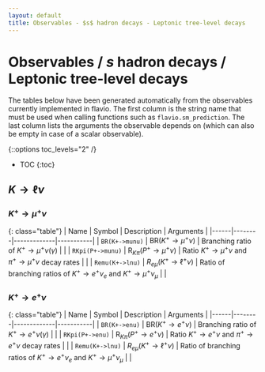 ```yaml
---
layout: default
title: Observables - $s$ hadron decays - Leptonic tree-level decays
---
```


# Observables / $s$ hadron decays / Leptonic tree-level decays



The tables below have been generated automatically from the observables currently
implemented in flavio. The first column is the string name that must  be used
when calling functions such as `flavio.sm_prediction`. The last column lists
the arguments the observable depends on (which can also be empty in case of
a scalar observable).



{::options toc_levels="2" /}

* TOC
{:toc}

## $K\to \ell\nu$

### $K^+\to \mu^+\nu$

{: class="table"}
| Name | Symbol | Description | Arguments |
|------|--------|-------------|-----------|
| `BR(K+->munu)` | $\text{BR}(K^+\to \mu^+\nu)$ | Branching ratio of $K^+\to \mu^+\nu(\gamma)$ |  |
| `RKpi(P+->munu)` | $\text{R}_{K\pi}(P^+\to \mu^+\nu)$ | Ratio $K^+\to \mu^+\nu$ and $\pi^+\to \mu^+\nu$ decay rates |  |
| `Remu(K+->lnu)` | $R_{e\mu}(K^+\to \ell^+\nu)$ | Ratio of branching ratios of $K^+\to e^+\nu_e$ and $K^+\to \mu^+\nu_\mu$ |  |


### $K^+\to e^+\nu$

{: class="table"}
| Name | Symbol | Description | Arguments |
|------|--------|-------------|-----------|
| `BR(K+->enu)` | $\text{BR}(K^+\to e^+\nu)$ | Branching ratio of $K^+\to e^+\nu(\gamma)$ |  |
| `RKpi(P+->enu)` | $\text{R}_{K\pi}(P^+\to e^+\nu)$ | Ratio $K^+\to e^+\nu$ and $\pi^+\to e^+\nu$ decay rates |  |
| `Remu(K+->lnu)` | $R_{e\mu}(K^+\to \ell^+\nu)$ | Ratio of branching ratios of $K^+\to e^+\nu_e$ and $K^+\to \mu^+\nu_\mu$ |  |


